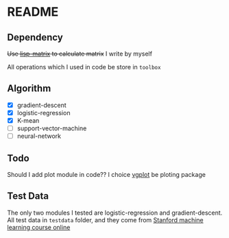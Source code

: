 # README #

## Dependency ##

~~Use [lisp-matrix](https://github.com/blindglobe/lisp-matrix) to calculate matrix~~
I write by myself

All operations which I used in code be store in `toolbox`

## Algorithm ##

* [x] gradient-descent
* [x] logistic-regression
* [x] K-mean
* [ ] support-vector-machine
* [ ] neural-network

## Todo ##

Should I add plot module in code?? 
I choice [vgplot](https://github.com/volkers/vgplot) be ploting package

## Test Data

The only two modules I tested are logistic-regression and gradient-descent. All test data in `testdata` folder, and they come from [Stanford machine learning course online](https://www.coursera.org/learn/machine-learning)
